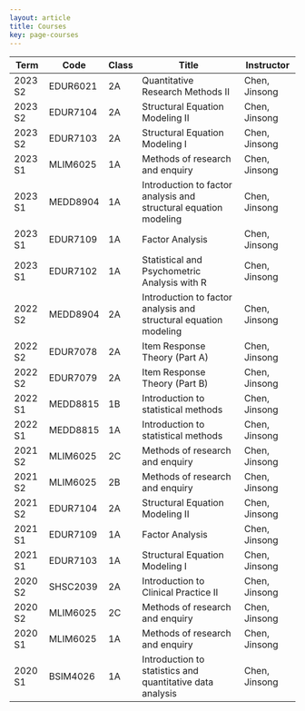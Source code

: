 ```yaml
---
layout: article
title: Courses
key: page-courses
---
```


| Term    | Code     | Class | Title                                                        | Instructor    |
|---------|----------|-------|--------------------------------------------------------------|---------------|
| 2023 S2 | EDUR6021 | 2A    | Quantitative Research Methods II                             | Chen, Jinsong |
| 2023 S2 | EDUR7104 | 2A    | Structural Equation Modeling II                               | Chen, Jinsong |
| 2023 S2 | EDUR7103 | 2A    | Structural Equation Modeling I                                | Chen, Jinsong |
| 2023 S1 | MLIM6025 | 1A    | Methods of research and enquiry                              | Chen, Jinsong |
| 2023 S1 | MEDD8904 | 1A    | Introduction to factor analysis and structural equation modeling | Chen, Jinsong |
| 2023 S1 | EDUR7109 | 1A    | Factor Analysis                                              | Chen, Jinsong |
| 2023 S1 | EDUR7102 | 1A    | Statistical and Psychometric Analysis with R                 | Chen, Jinsong |
| 2022 S2 | MEDD8904 | 2A    | Introduction to factor analysis and structural equation modeling | Chen, Jinsong |
| 2022 S2 | EDUR7078 | 2A    | Item Response Theory (Part A)                                | Chen, Jinsong |
| 2022 S2 | EDUR7079 | 2A    | Item Response Theory (Part B)                                | Chen, Jinsong |
| 2022 S1 | MEDD8815 | 1B    | Introduction to statistical methods                           | Chen, Jinsong |
| 2022 S1 | MEDD8815 | 1A    | Introduction to statistical methods                           | Chen, Jinsong |
| 2021 S2 | MLIM6025 | 2C    | Methods of research and enquiry                              | Chen, Jinsong |
| 2021 S2 | MLIM6025 | 2B    | Methods of research and enquiry                              | Chen, Jinsong |
| 2021 S2 | EDUR7104 | 2A    | Structural Equation Modeling II                               | Chen, Jinsong |
| 2021 S1 | EDUR7109 | 1A    | Factor Analysis                                              | Chen, Jinsong |
| 2021 S1 | EDUR7103 | 1A    | Structural Equation Modeling I                                | Chen, Jinsong |
| 2020 S2 | SHSC2039 | 2A    | Introduction to Clinical Practice II                         | Chen, Jinsong |
| 2020 S2 | MLIM6025 | 2C    | Methods of research and enquiry                              | Chen, Jinsong |
| 2020 S1 | MLIM6025 | 1A    | Methods of research and enquiry                              | Chen, Jinsong |
| 2020 S1 | BSIM4026 | 1A    | Introduction to statistics and quantitative data analysis    | Chen, Jinsong |

